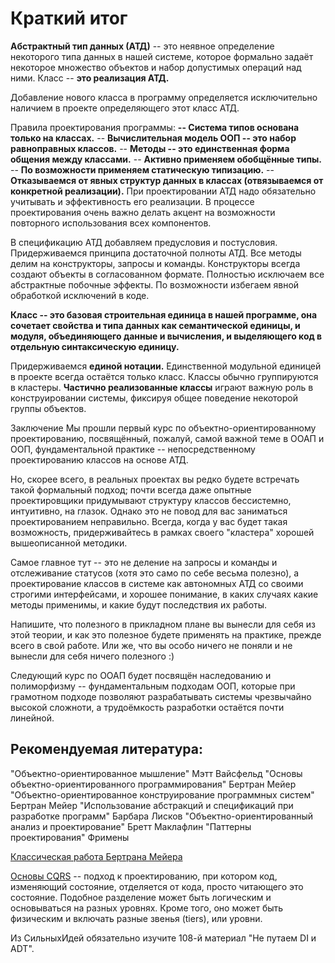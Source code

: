 # Краткий итог
**Абстрактный тип данных (АТД)** -- это неявное определение некоторого типа данных в нашей системе, которое формально задаёт некоторое множество объектов и набор допустимых операций над ними.
Класс -- **это реализация АТД.**

Добавление нового класса в программу определяется исключительно наличием в проекте определяющего этот класс АТД.

Правила проектирования программы:
**-- Система типов основана только на классах.**
-- **Вычислительная модель ООП -- это набор равноправных классов.**
-- **Методы -- это единственная форма общения между классами.**
-- **Активно применяем обобщённые типы.**
-- **По возможности применяем статическую типизацию.**
-- **Отказываемся от явных структур данных в классах (отвязываемся от конкретной реализации).**
При проектировании АТД надо обязательно учитывать и эффективность его реализации.
В процессе проектирования очень важно делать акцент на возможности повторного использования всех компонентов.

В спецификацию АТД добавляем предусловия и постусловия.
Придерживаемся принципа достаточной полноты АТД.
Все методы делим на конструкторы, запросы и команды.
Конструкторы всегда создают объекты в согласованном формате.
Полностью исключаем все абстрактные побочные эффекты.
По возможности избегаем явной обработкой исключений в коде.

**Класс -- это базовая строительная единица в нашей программе, она сочетает свойства и типа данных как семантической единицы, и модуля, объединяющего данные и вычисления, и выделяющего код в отдельную синтаксическую единицу.**

Придерживаемся **единой нотации.**
Единственной модульной единицей в проекте всегда остаётся только класс.
Классы обычно группируются в кластеры.
**Частично реализованные классы** играют важную роль в конструировании системы, фиксируя общее поведение некоторой группы объектов.

Заключение
Мы прошли первый курc по объектно-ориентированному проектированию, посвящённый, пожалуй, самой важной теме в ООАП и ООП, фундаментальной практике -- непосредственному проектированию классов на основе АТД.

Но, скорее всего, в реальных проектах вы редко будете встречать такой формальный подход; почти всегда даже опытные проектировщики придумывают структуру классов бессистемно, интуитивно, на глазок. Однако это не повод для вас заниматься проектированием неправильно. Всегда, когда у вас будет такая возможность, придерживайтесь в рамках своего "кластера" хорошей вышеописанной методики.

Самое главное тут -- это не деление на запросы и команды и отслеживание статусов (хотя это само по себе весьма полезно), а проектирование классов в системе как автономных АТД со своими строгими интерфейсами, и хорошее понимание, в каких случаях какие методы применимы, и какие будут последствия их работы.

Напишите, что полезного в прикладном плане вы вынесли для себя из этой теории, и как это полезное будете применять на практике, прежде всего в свой работе.
Или же, что вы особо ничего не поняли и не вынесли для себя ничего полезного :)

Следующий курс по ООАП будет посвящён наследованию и полиморфизму -- фундаментальным подходам ООП, которые при грамотном подходе позволяют разрабатывать системы чрезвычайно высокой сложноти, а трудоёмкость разработки остаётся почти линейной.


## Рекомендуемая литература:
"Объектно-ориентированное мышление" Мэтт Вайсфельд
"Основы объектно-ориентированного программирования" Бертран Мейер
"Объектно-ориентированное конструирование программных систем" Бертран Мейер
"Использование абстракций и спецификаций при разработке программ" Барбара Лисков
"Объектно-ориентированный анализ и проектирование" Бретт Маклафлин
"Паттерны проектирования" Фримены

[Классическая работа Бертрана Мейера](https://cacm.acm.org/blogs/blog-cacm/241182-are-my-requirements-complete/fulltext)

[Основы CQRS](https://habr.com/ru/companies/simbirsoft/articles/329970/) -- подход к проектированию, при котором код, изменяющий состояние, отделяется от кода, просто читающего это состояние. Подобное разделение может быть логическим и основываться на разных уровнях. Кроме того, оно может быть физическим и включать разные звенья (tiers), или уровни.

Из CильныхИдей обязательно изучите 108-й материал "Не путаем DI и ADT".